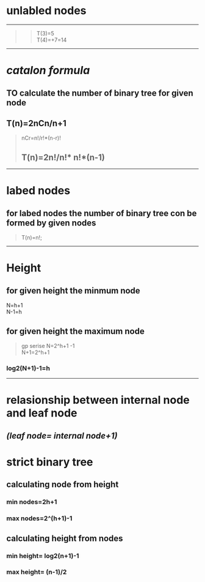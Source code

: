 # unlabled nodes
---
>>T(3)=5\
>>T(4)=+7=14 
---
# *catalon formula*
## TO calculate the number of binary tree for given node
## T(n)=2nCn/n+1

> nCr=n!/r!*(n-r)!
> ## T(n)=2n!/n!* n!*(n-1)
 ---
 # labed nodes
 ## for labed nodes the number of binary tree con be formed by given nodes
 > T(n)=n!;
---
 # Height
 ##  for given height the minmum node
 N=h+1\
 N-1=h
 ## for given height the maximum node
 > gp serise
 > N=2^h+1 -1\
 >N+1=2^h+1
 ###  log2(N+1)-1=h
---

 # relasionship between  internal node and leaf node 
 ## *(leaf node= internal node+1)*

# strict binary tree
## calculating node from height
### min nodes=2h+1
### max nodes=2^(h+1)-1
## calculating height from nodes
### min height= log2(n+1)-1
### max height= (n-1)/2

